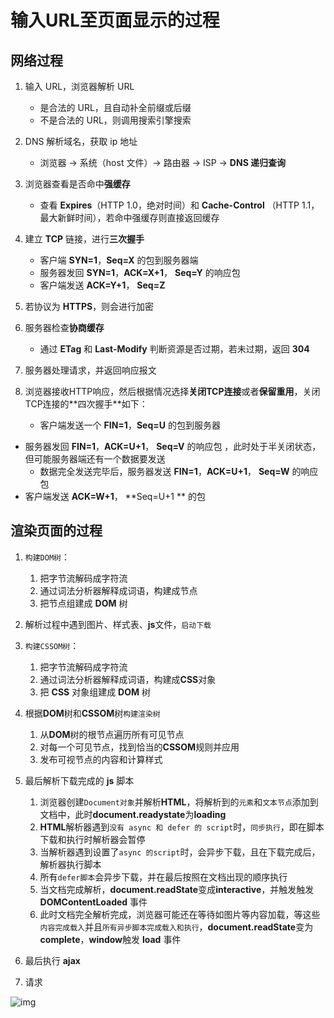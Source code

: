 # 输入URL至页面显示的过程

## 网络过程

1. 输⼊ URL，浏览器解析 URL
   - 是合法的 URL，且自动补全前缀或后缀
   - 不是合法的 URL，则调用搜索引擎搜索
2. DNS 解析域名，获取 ip 地址
   - 浏览器 -> 系统（host 文件）-> 路由器 -> ISP -> **DNS 递归查询**
3. 浏览器查看是否命中**强缓存**
   - 查看 **Expires**（HTTP 1.0，绝对时间）和 **Cache-Control** （HTTP 1.1，最大新鲜时间），若命中强缓存则直接返回缓存 
4. 建立 **TCP** 链接，进行**三次握手**
   - 客户端 **SYN=1**，**Seq=X** 的包到服务器端
   - 服务器发回 **SYN=1**，**ACK=X+1**， **Seq=Y** 的响应包 
   - 客户端发送 **ACK=Y+1**， **Seq=Z**
5. 若协议为 **HTTPS**，则会进行加密
6. 服务器检查**协商缓存**

   - 通过 **ETag** 和 **Last-Modify** 判断资源是否过期，若未过期，返回 **304**
7. 服务器处理请求，并返回响应报文
8. 浏览器接收HTTP响应，然后根据情况选择**关闭TCP连接**或者**保留重⽤**，关闭TCP连接的**四次握⼿**如下： 

   - 客户端发送一个 **FIN=1**，**Seq=U** 的包到服务器
- 服务器发回 **FIN=1**，**ACK=U+1**， **Seq=V** 的响应包 ，此时处于半关闭状态，但可能服务器端还有一个数据要发送
   - 数据完全发送完毕后，服务器发送 **FIN=1**，**ACK=U+1**， **Seq=W** 的响应包 
- 客户端发送 **ACK=W+1**， **Seq=U+1 ** 的包

## 渲染页面的过程

1. `构建DOM树`： 

   1. 把字节流解码成字符流
   2. 通过词法分析器解释成词语，构建成节点
   3. 把节点组建成 **DOM** 树
2. 解析过程中遇到图⽚、样式表、**js**⽂件，`启动下载`
3. `构建CSSOM树`： 

   1. 把字节流解码成字符流
   2. 通过词法分析器解释成词语，构建成**CSS**对象
   3. 把 **CSS** 对象组建成 **DOM** 树
4. 根据**DOM**树和**CSSOM**树`构建渲染树`

   1. 从**DOM**树的根节点遍历所有可⻅节点
   2. 对每⼀个可⻅节点，找到恰当的**CSSOM**规则并应⽤ 
   3. 发布可视节点的内容和计算样式 
5. 最后解析下载完成的 **js** 脚本

   1. 浏览器创建`Document对象`并解析**HTML**，将解析到的`元素`和`⽂本节点`添加到⽂档中，此时**document.readystate**为**loading** 
   2. **HTML**解析器遇到`没有 async 和 defer 的 script`时，`同步执⾏`，即在脚本下载和执⾏时解析器会暂停
   3. 当解析器遇到设置了`async 的script`时，会异步下载，且在下载完成后，解析器执行脚本
   5. 所有`defer脚本`会异步下载，并在最后按照在⽂档出现的顺序执⾏
   5. 当⽂档完成解析，**document.readState**变成**interactive**，并触发触发 **DOMContentLoaded** 事件 
   7. 此时⽂档完全解析完成，浏览器可能还在等待如图⽚等内容加载，等这些`内容完成载⼊`并且`所有异步脚本完成载⼊和执⾏`，**document.readState**变为**complete**，**window**触发 **load** 事件
6. 最后执行 **ajax**
7.  请求

![img](https://gitee.com/kingmusi/imgs/raw/master/blog/20211014173648.png)


